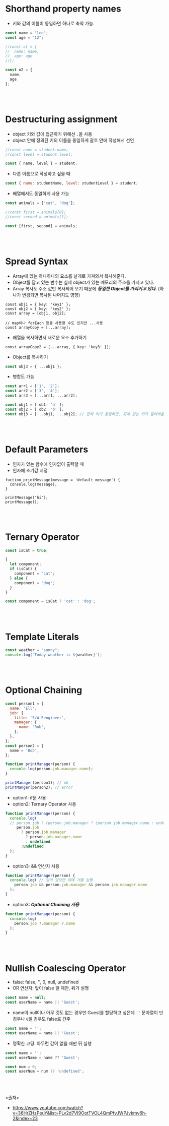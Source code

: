 # Shorthand property names
- 키와 값의 이름이 동일하면 하나로 축약 가능.
```javascript
const name = "lee";
const age = "12";

//const o1 = {
//  name: name,
//  age: age
//};

const o2 = {
  name,
  age
};
```
<br><br>

# Destructuring assignment
- object 키와 값에 접근하기 위해선 `.`을 사용
- object 안에 정의된 키의 이름을 동일하게 괄호 안에 작성해서 선언
```javascript
//const name = student.name;
//const level = student.level;

const { name, level } = student;
```

- 다른 이름으로 작성하고 싶을 때
```javascript
const { name: studentName, level: studentLevel } = student;
```

- 배열에서도 동일하게 사용 가능
```javascript
const animals = ['cat', 'dog'];

//const first = animals[0];
//const second = animals[1];

const [first, second] = animals;
```

<br><br>

# Spread Syntax
- Array에 있는 하나하나의 요소를 낱개로 가져와서 복사해준다. 
- Object를 담고 있는 변수는 실제 object가 있는 메모리의 주소를 가지고 있다.
- Array 복사도 주소 값만 복사되어 오기 때문에 ***동일한 Object를 가리키고 있다.*** (하나가 변경되면 복사된 나머지도 영향)
```javscript
const obj1 = { key: 'key1' };
const obj2 = { key: 'key2' };
const array = [obj1, obj2];

// map이나 forEach 등을 사용할 수도 있지만 ...사용
const arrayCopy = [...array];
```

- 배열을 복사하면서 새로운 요소 추가하기
```javscript
const arrayCopy2 = [...array, { key: 'key3' }];
```

- Object를 복사하기
```javascript
const obj3 = { ...obj1 };
```

- 병합도 가능
```javascript
const arr1 = ['1', '2'];
const arr2 = ['3', '4'];
const arr3 = [...arr1, ...arr2];

const obj1 = [ ob1: 'a' ];
const obj2 = [ ob2: 'b' ];
const obj3 = [...obj1, ...obj2]; // 만약 키가 동일하면, 뒤에 있는 키가 덮어씌움.
```
<br><br>

# Default Parameters
- 인자가 있는 함수에 인자없이 출력할 때
- 인자에 초기값 지정
```javacript
fuction printMessage(message = 'default message') {
  console.log(message);
}

printMessage('hi');
printMessage();
```
<br><br>

# Ternary Operator
```javascript
const isCat = true;

{
  let component;
  if (isCat) {
    component = 'cat';
  } else {
    component = 'dog';
  }
}
```
```javascript
const component = isCat ? 'cat' : 'dog';
```
<br><br>

# Template Literals
```javascript
const weather = "sunny";
console.log(`Today weather is ${weather}`);
```

<br><br>

# Optional Chaining
```javascript
const person1 = {
  name: 'Ell',
  job: {
    title: 'S/W Eengineer',
    manager: {
      name: 'Bob',
    },
  },
};
const person2 = {
  name = 'Bob',
};

function printManager(person) {
  console.log(person.job.manager.name);
}

printManager(person1); // ok
printManger(person2); // error
```

- option1: if문 사용
- option2: Ternary Operator 사용
```javascript
function printManager(person) {
  console.log(
  // person.job ? (person.job.manager ? (person.job.manager.name : undefined) :undefined )
     person.job
       ? person.job.manager
         ? person.job.manager.name 
         : undefined
       :undefined
  );
}
```

- option3: && 연산자 사용
```javascript
function printManager(person) {
  console.log( // 앞이 있으면 뒤에 거를 실행
    person.job && person.job.manager && person.job.manager.name
  );
}
```

- option3: ***Optional Chaining 사용***
```javascript
function printManager(person) {
  console.log(
    person.job ?.manager ?.name
  );
}
```
<br><br>

# Nullish Coalescing Operator
- false: false, '', 0, null, undefined
- OR 연산자: 앞이 false 일 때만, 뒤가 실행
```javascript
const name = null;
const userName = name || 'Guest';
```

- name이 null이나 아무 것도 없는 경우만 Guest를 할당하고 싶은데 `''` 문자열이 빈 경우나 `0`일 경우도 false로 간주
```javascript
const name = '';
const userName = name || 'Guest';
```

- 명확한 코딩: 아무런 값이 없을 때만 뒤 실행
```javascript
const name = '';
const userName = name ?? 'Guest';

const num = 0;
const userNum = num ?? 'undefined';
```


<br><br><br>
<출처>
- https://www.youtube.com/watch?v=36HrZHzPeuY&list=PLv2d7VI9OotTVOL4QmPfvJWPJvkmv6h-2&index=23
